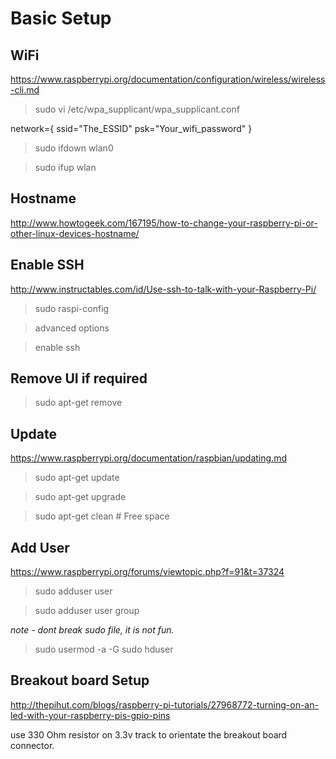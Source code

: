 Basic Setup
===========

WiFi
----

https://www.raspberrypi.org/documentation/configuration/wireless/wireless-cli.md

> sudo vi /etc/wpa_supplicant/wpa_supplicant.conf

  network={
    ssid="The_ESSID"
    psk="Your_wifi_password"
  }

> sudo ifdown wlan0

> sudo ifup wlan

Hostname
--------

http://www.howtogeek.com/167195/how-to-change-your-raspberry-pi-or-other-linux-devices-hostname/

Enable SSH
----------

http://www.instructables.com/id/Use-ssh-to-talk-with-your-Raspberry-Pi/

> sudo raspi-config

> advanced options

> enable ssh

Remove UI if required
---------------------

> sudo apt-get remove

Update
------

https://www.raspberrypi.org/documentation/raspbian/updating.md

> sudo apt-get update

> sudo apt-get upgrade

> sudo apt-get clean # Free space

Add User
--------

https://www.raspberrypi.org/forums/viewtopic.php?f=91&t=37324

> sudo adduser user

> sudo adduser user group

*note - dont break sudo file, it is not fun.*

> sudo usermod -a -G sudo hduser


Breakout board Setup
--------------------

http://thepihut.com/blogs/raspberry-pi-tutorials/27968772-turning-on-an-led-with-your-raspberry-pis-gpio-pins

use 330 Ohm resistor on 3.3v track to orientate the breakout board connector.
